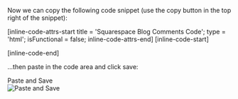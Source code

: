 Now we can copy the following code snippet (use the copy button in the top right of the snippet):

[inline-code-attrs-start title = 'Squarespace Blog Comments Code'; type = 'html'; isFunctional = false; inline-code-attrs-end]
[inline-code-start]
<script src="https://cdn.fastcomments.com/js/embed-v2.min.js"></script>
<div id="fastcomments-widget"></div>
<script>
    (function () {
        const tenantId = 'demo'; // your account id
        const OPT_IN_NOTIFICATIONS = true; // should the user get email notifications for replies etc?
        const USE_SSO = true; // should we auto log the current user into the comments section?
        const LOGIN_REQUIRED = false; // a SquareSpace user session is required to comment

        function loadCommentsForUser(simpleSSO) {
            function tryLoad() {
                // try to load for different layouts
                let targetDiv = document.querySelector('.blog-item-comments-content');
                if (!targetDiv) {
                    targetDiv = document.getElementById('fastcomments-widget');
                }
                window.FastCommentsUI(targetDiv, {
                    tenantId,
                    simpleSSO
                });
            }

            tryLoad();
        }

        if (!USE_SSO) {
            return loadCommentsForUser(LOGIN_REQUIRED ? null : undefined);
        }

        const cookieObject = document.cookie.split(';')
            .map(kv => kv.split('='))
            .map(kv => [kv[0].trim(), decodeURIComponent(kv[1])])
            .reduce((o, kv) => {
                o[kv[0]] = kv[1];
                return o;
            }, {});

        const rawSiteUserInfo = cookieObject["SiteUserInfo"];
        if (!rawSiteUserInfo) {
            return loadCommentsForUser(LOGIN_REQUIRED ? null : undefined);
        }
        const userSiteInfo = JSON.parse(cookieObject["SiteUserInfo"]);
        const userFirstName = userSiteInfo["firstName"];
        const userId = userSiteInfo["siteUserId"];
        const xsrf1 = cookieObject["crumb"];
        const xsrf2 = cookieObject["siteUserCrumb"];
        const profileURL = "/api/site-users/account/profile";
        const headers = {"x-csrf-token": xsrf1, "x-siteuser-xsrf-token": xsrf2};
        fetch(profileURL, {headers})
            .then(r => r.json())
            .then(j => {
                loadCommentsForUser({
                    id: userId,
                    username: `${userFirstName}.${j.name.lastName}`,
                    displayName: userFirstName,
                    email: j.email,
                    optedInNotifications: OPT_IN_NOTIFICATIONS,
                    optedInSubscriptionNotifications: OPT_IN_NOTIFICATIONS
                });
            });
    })();
</script>

[inline-code-end]

...then paste in the code area and click save:

<div class="screenshot white-bg">
    <div class="title">Paste and Save</div>
    <img class="screenshot-image" src="/images/installation-guides/squarespace-step-2-1-add-code-and-save.png" alt="Paste and Save" />
</div>
